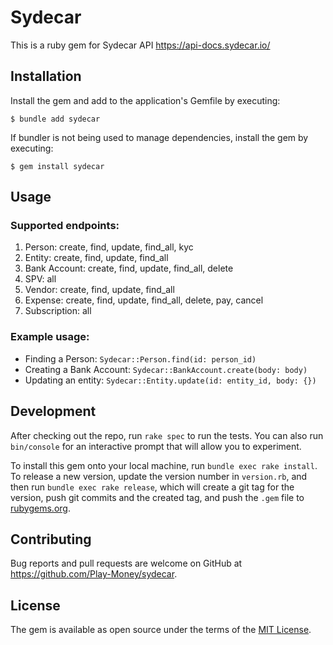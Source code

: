 # Sydecar

This is a ruby gem for Sydecar API https://api-docs.sydecar.io/

## Installation

Install the gem and add to the application's Gemfile by executing:

    $ bundle add sydecar

If bundler is not being used to manage dependencies, install the gem by executing:

    $ gem install sydecar

## Usage

### Supported endpoints:
1. Person: create, find, update, find_all, kyc
2. Entity: create, find, update, find_all
3. Bank Account: create, find, update, find_all, delete
4. SPV: all
5. Vendor: create, find, update, find_all
6. Expense: create, find, update, find_all, delete, pay, cancel
7. Subscription: all

### Example usage:
* Finding a Person: `Sydecar::Person.find(id: person_id)`
* Creating a Bank Account: `Sydecar::BankAccount.create(body: body)`
* Updating an entity: `Sydecar::Entity.update(id: entity_id, body: {})`

## Development

After checking out the repo, run `rake spec` to run the tests. You can also run `bin/console` for an interactive prompt that will allow you to experiment.

To install this gem onto your local machine, run `bundle exec rake install`. To release a new version, update the version number in `version.rb`, and then run `bundle exec rake release`, which will create a git tag for the version, push git commits and the created tag, and push the `.gem` file to [rubygems.org](https://rubygems.org).

## Contributing

Bug reports and pull requests are welcome on GitHub at https://github.com/Play-Money/sydecar.

## License

The gem is available as open source under the terms of the [MIT License](https://opensource.org/licenses/MIT).
